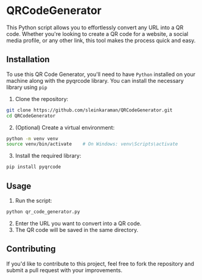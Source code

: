 # QRCodeGenerator
 This Python script allows you to effortlessly convert any URL into a QR code. Whether you're looking to create a QR code for a website, a social media profile, or any other link, this tool makes the process quick and easy.

## Installation
To use this QR Code Generator, you'll need to have ```Python``` installed on your machine along with the pyqrcode library. You can install the necessary library using ```pip```

1. Clone the repository:

  ```bash
  git clone https://github.com/sleinkaraman/QRCodeGenerator.git
  cd QRCodeGenerator
  ```

2. (Optional) Create a virtual environment:
  ```bash
 python -m venv venv
 source venv/bin/activate    # On Windows: venv\Scripts\activate
 ```

3. Install the required library:
  ```bash
  pip install pyqrcode
  ```
## Usage

  1. Run the script:
  ```bash
  python qr_code_generator.py
  ```
2. Enter the URL you want to convert into a QR code.
3. The QR code will be saved in the same directory.

## Contributing


If you'd like to contribute to this project, feel free to fork the repository and submit a pull request with your improvements.



















